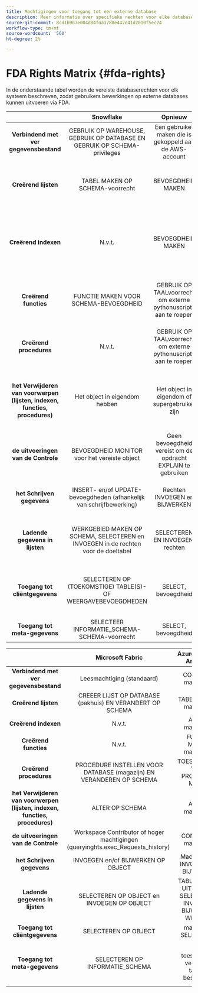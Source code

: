 ```yaml
---
title: Machtigingen voor toegang tot een externe database
description: Meer informatie over specifieke rechten voor elke database-engine
source-git-commit: 8cd1b967e004d84fda3788e442e41d2010f5ec24
workflow-type: tm+mt
source-wordcount: '560'
ht-degree: 2%

---
```


# FDA Rights Matrix {#fda-rights}

In de onderstaande tabel worden de vereiste databaserechten voor elk systeem beschreven, zodat gebruikers bewerkingen op externe databases kunnen uitvoeren via FDA.

|   | Snowflake | Opnieuw | Google BigQuery | Databricks |
|:-:|:-:|:-:|:-:|:-:|
| **Verbindend met ver gegevensbestand** | GEBRUIK OP WAREHOUSE, GEBRUIK OP DATABASE EN GEBRUIK OP SCHEMA-privileges | Een gebruiker maken die is gekoppeld aan de AWS-account | Creeer een de dienstrekening en verlenen belangrijkste toegang tot project | GEBRUIK CATALOG-bevoegdheden voor Catalog en CAN_USE-bevoegdheden voor SQL Warehouse |
| **Creërend lijsten** | TABEL MAKEN OP SCHEMA-voorrecht | BEVOEGDHEID MAKEN | De rol die aan de dienstrekening wordt toegewezen moet bevatten: bigquery.jobs.create en bigquery.tables.create toestemmingen | HET BEVOEGDHEID VAN HET SCHEMA VAN HET GEBRUIK EN CREËREN DE BEVOEGDHEID VAN DE TABEL |
| **Creërend indexen** | N.v.t. | BEVOEGDHEID MAKEN | BigQuery ondersteunt alleen zoekindexen. De rol die aan de dienstrekening wordt toegewezen moet bevatten: bigquery.jobs.create, bigquery.tables.getData en bigquery.tables.createIndex toestemmingen | N.v.t. |
| **Creërend functies** | FUNCTIE MAKEN VOOR SCHEMA-BEVOEGDHEID | GEBRUIK OP TAALvoorrecht om externe pythonuscripts aan te roepen | De rol die aan de dienstrekening wordt toegewezen moet bevatten: bigquery.jobs.create en bigquery.routines.create toestemmingen | FUNCTIE-bevoegdheden MAKEN |
| **Creërend procedures** | N.v.t. | GEBRUIK OP TAALvoorrecht om externe pythonuscripts aan te roepen | De rol die aan de dienstrekening wordt toegewezen moet bevatten: bigquery.jobs.create en bigquery.routines.create toestemmingen |  NVT |
| **het Verwijderen van voorwerpen (lijsten, indexen, functies, procedures)** | Het object in eigendom hebben | Het object in eigendom of supergebruiker zijn | De rol die aan de dienstrekening wordt toegewezen moet bevatten: bigquery.jobs.create, bigquery.routines.delete, bigquery.tables.delete en bigquery.tables.deleteIndex toestemmingen |
| **de uitvoeringen van de Controle** | BEVOEGDHEID MONITOR voor het vereiste object | Geen bevoegdheid vereist om de opdracht EXPLAIN te gebruiken | monitoring.viewer, rol | CAN_VIEW-machtiging |
| **het Schrijven gegevens** | INSERT- en/of UPDATE-bevoegdheden (afhankelijk van schrijfbewerking) | Rechten INVOEGEN en BIJWERKEN | De rol die aan de dienstrekening wordt toegewezen moet bevatten: bigquery.jobs.create en bigquery.tables.updateData |  BEVOEGDHEID WIJZIGEN |
| **Ladende gegevens in lijsten** | WERKGEBIED MAKEN OP SCHEMA, SELECTEREN en INVOEGEN in de rechten voor de doeltabel | SELECTEREN EN INVOEGEN, rechten | De rol die aan de dienstrekening wordt toegewezen moet bevatten: bigquery.jobs.create, bigquery.tables.getData en bigquery.tables.updateData | privileges SELECTEREN en WIJZIGEN |
| **Toegang tot cliëntgegevens** | SELECTEREN OP (TOEKOMSTIGE) TABLE(S)- OF WEERGAVEBEVOEGDHEDEN | SELECT, bevoegdheid | De rol die aan de dienstrekening wordt toegewezen moet bevatten: bigquery.jobs.create en bigquery.tables.getData voor lijsten of bigquery.dataViewer rol |  SELECT, bevoegdheid |
| **Toegang tot meta-gegevens** | SELECTEER INFORMATIE_SCHEMA-SCHEMA-voorrecht | SELECT, bevoegdheid | bigquery.metadataViewer, rol |  SELECTEER INFORMATIE_SCHEMA-SCHEMA-voorrecht |


|   | Microsoft Fabric | Azure Synapse Analytics | Vertica |
|:-:|:-:|:-:|:-:|
| **Verbindend met ver gegevensbestand** | Leesmachtiging (standaard) | CONNECT-machtiging | Geen bevoegdheid vereist |
| **Creërend lijsten** | CREEER LIJST OP DATABASE (pakhuis) EN VERANDERT OP SCHEMA | TABEL MAKEN, machtiging | CREËREN OP SCHEMA-voorrecht |
| **Creërend indexen** | N.v.t. | ALTER-machtiging | N.v.t. |
| **Creërend functies** | N.v.t. | FUNCTIE MAKEN, machtiging | CREËREN OP SCHEMA-voorrecht |
| **Creërend procedures** | PROCEDURE INSTELLEN VOOR DATABASE (magazijn) EN VERANDEREN OP SCHEMA | TOESTEMMING VOOR PROCEDURE MAKEN | CREËREN OP SCHEMA-voorrecht |
| **het Verwijderen van voorwerpen (lijsten, indexen, functies, procedures)** | ALTER OP SCHEMA | ALTER-machtiging | het bezit van het voorwerp of DROP voorrecht op voorwerp |
| **de uitvoeringen van de Controle** | Workspace Contributor of hoger machtigingen (queryinghts.exec_Requests_history)  | CONTROLE-machtiging | Geen bevoegdheid vereist om instructie EXPLAIN te gebruiken |
| **het Schrijven gegevens** | INVOEGEN en/of BIJWERKEN OP OBJECT | Machtigingen INVOEGEN en BIJWERKEN | Rechten INVOEGEN en BIJWERKEN |
| **Ladende gegevens in lijsten** | SELECTEREN OP OBJECT en INVOEGEN OP OBJECT | TABLE MAKEN, UITVOEREN, SELECTEREN, INVOEGEN, BIJWERKEN, WIJZIGEN | INSERT-bevoegdheid op tafel, USAGE-bevoegdheid op schema |
| **Toegang tot cliëntgegevens** | SELECTEREN OP OBJECT | machtiging SELECTEREN | SELECT, bevoegdheid |
| **Toegang tot meta-gegevens** | SELECTEREN OP INFORMATIE_SCHEMA | Geen toestemming vereist om tabel te beschrijven | GEBRUIKEN OP SCHEMA, SELECTEREN OP TABLE en ook privileges op tables v_catalog.columns en v_catalog.view_columns |
